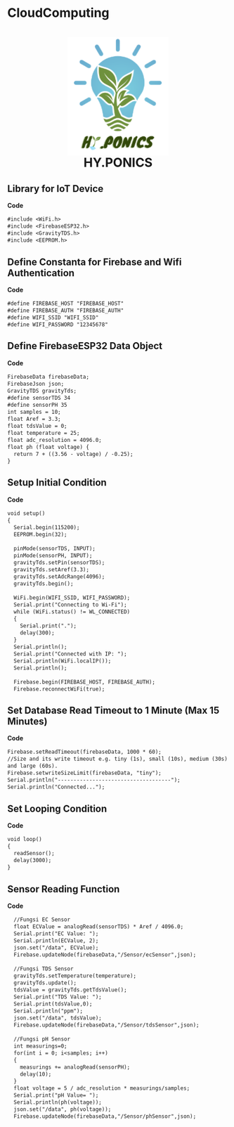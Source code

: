 # CloudComputing
<h1 align="center">
  <img align="center" src="/img/hyponics.png"  width="230"></img>
<br>
HY.PONICS
</h1>

## Library for IoT Device
**Code**
```
#include <WiFi.h>
#include <FirebaseESP32.h>
#include <GravityTDS.h>
#include <EEPROM.h>
```

## Define Constanta for Firebase and Wifi Authentication
**Code**
```
#define FIREBASE_HOST "FIREBASE_HOST"
#define FIREBASE_AUTH "FIREBASE_AUTH"
#define WIFI_SSID "WIFI_SSID"
#define WIFI_PASSWORD "12345678"
```

## Define FirebaseESP32 Data Object
**Code**
```
FirebaseData firebaseData;
FirebaseJson json;
GravityTDS gravityTds;
#define sensorTDS 34
#define sensorPH 35
int samples = 10;
float Aref = 3.3;
float tdsValue = 0;
float temperature = 25;
float adc_resolution = 4096.0;
float ph (float voltage) {
  return 7 + ((3.56 - voltage) / -0.25);
}
```

## Setup Initial Condition
**Code**
```
void setup()
{
  Serial.begin(115200);
  EEPROM.begin(32);
  
  pinMode(sensorTDS, INPUT);
  pinMode(sensorPH, INPUT);
  gravityTds.setPin(sensorTDS);
  gravityTds.setAref(3.3);
  gravityTds.setAdcRange(4096);
  gravityTds.begin();
 
  WiFi.begin(WIFI_SSID, WIFI_PASSWORD);
  Serial.print("Connecting to Wi-Fi");
  while (WiFi.status() != WL_CONNECTED)
  {
    Serial.print(".");
    delay(300);
  }
  Serial.println();
  Serial.print("Connected with IP: ");
  Serial.println(WiFi.localIP());
  Serial.println();
 
  Firebase.begin(FIREBASE_HOST, FIREBASE_AUTH);
  Firebase.reconnectWiFi(true);
```

## Set Database Read Timeout to 1 Minute (Max 15 Minutes)
**Code**
```
Firebase.setReadTimeout(firebaseData, 1000 * 60);
//Size and its write timeout e.g. tiny (1s), small (10s), medium (30s) and large (60s).
Firebase.setwriteSizeLimit(firebaseData, "tiny");
Serial.println("------------------------------------");
Serial.println("Connected..."); 
```

## Set Looping Condition
**Code**
```
void loop()
{
  readSensor();
  delay(3000);
}
```

## Sensor Reading Function
**Code**
```
  //Fungsi EC Sensor
  float ECValue = analogRead(sensorTDS) * Aref / 4096.0;
  Serial.print("EC Value: ");
  Serial.println(ECValue, 2);
  json.set("/data", ECValue);
  Firebase.updateNode(firebaseData,"/Sensor/ecSensor",json);

  //Fungsi TDS Sensor
  gravityTds.setTemperature(temperature);
  gravityTds.update();
  tdsValue = gravityTds.getTdsValue();
  Serial.print("TDS Value: ");
  Serial.print(tdsValue,0);
  Serial.println("ppm");
  json.set("/data", tdsValue);
  Firebase.updateNode(firebaseData,"/Sensor/tdsSensor",json);

  //Fungsi pH Sensor
  int measurings=0;
  for(int i = 0; i<samples; i++)
  {
    measurings += analogRead(sensorPH);
    delay(10);
  }
  float voltage = 5 / adc_resolution * measurings/samples;
  Serial.print("pH Value= ");
  Serial.println(ph(voltage));
  json.set("/data", ph(voltage));
  Firebase.updateNode(firebaseData,"/Sensor/phSensor",json);
```
